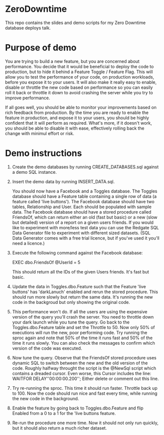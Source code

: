 # ZeroDowntime
This repo contains the slides and demo scripts for my Zero Downtime database deploys talk.

# Purpose of demo
You are trying to build a new feature, but you are concerned about performance. You decide that it would be beneficial
to deploy the code to production, but to hide it behind a Feature Toggle / Feature Flag. This will allow you to test
the performance of your code, on production workloads, before you expose it to your users. It will also make it really
easy to enable, disable or throttle the new code based on performance so you can easily roll it back or throttle it 
down to avoid crashing the server while you try to improve performance.

If all goes well, you should be able to monitor your improvements based on rich feedback from production. By the time 
you are ready to enable the feature in production, and expose it to your users, you should be highly confident that
it will perform as required. What's more, if it doesn't work, you should be able to disable it with ease, effectively
rolling back the change with minimul effort or risk.

# Demo instructions
1. Create the demo databases by running CREATE_DATABASES.sql against a demo SQL instance.
2. Insert the demo data by running INSERT_DATA.sql.

    You should now have a Facebook and a Toggles database.
    The Toggles database should have a Feature table containing a single row of data (a feature called 'live buttons').
    The Facebook database should have two tables, Relationship and User. Each should be populated with sample data.
    The Facebook database should have a stored procedure called FriendsOf, which can return either an old (fast but 
        basic) or a new (slow but detailed) version of a report on a given users friends.
    If you would like to experiment with more/less test data you can use the Redgate SQL Data Generator file to experiment
        with different sized datasets. (SQL Data Generator comes with a free trial licence, but if you've used it you'll
        need a licence.)
   
3. Execute the following command against the Facebook database:

    EXEC dbo.FriendsOf @UserId = 5
    
    This should return all the IDs of the given Users friends. It's fast but basic.
    
4. Update the data in Toggles.dbo.Feature such that the Feature 'live buttons' has 'darkLanuch' enabled and rerun the 
       stored procedure. This should run more slowly but return the same data. It's running the new code in the backgroud
       but only showing the original code.
5. This performance won't do. If all the users are using the expensive version of the query you'll crash the server. You 
       need to throttle down your dark launch while you tune the query. Go back to the Toggles.dbo.Feature table and set
       the Throttle to 50. Now only 50% of executions will run the new, poor performing code. Try running the sproc again 
       and note that 50% of the time it runs fast and 50% of the time it runs slowly. You can also check the messages to
       confirm which version of the code was executed.
6. Now tune the query. Observe that the FriendsOf stored procedure uses dynamic SQL to switch between the new and the old 
       version of the code. Roughly halfway throught the script is the @NewSql script which contains a dreaded cursor.
       Even worse, this Cursor includes the line:
              WAITFOR DELAY''00:00:00.200'';
       Either delete or comment out this line.
7. Try re-running the sproc. This time it should run faster. Throttle back up to 100. Now the code should run nice and 
       fast every time, while running the new code in the background.
8. Enable the feature by going back to Toggles.dbo.Feature and flip Enabled from a 0 to a 1 for the 'live buttons feature.
9. Re-run the procedure one more time. Now it should not only run quickly, but it should also return a much richer dataset.
